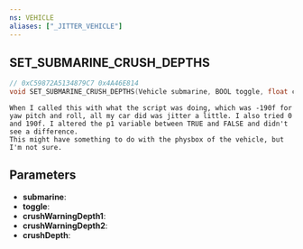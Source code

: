 ```yaml
---
ns: VEHICLE
aliases: ["_JITTER_VEHICLE"]
---
```

## SET_SUBMARINE_CRUSH_DEPTHS

```c
// 0xC59872A5134879C7 0x4A46E814
void SET_SUBMARINE_CRUSH_DEPTHS(Vehicle submarine, BOOL toggle, float crushWarningDepth1, float crushWarningDepth2, float crushDepth);
```

```
When I called this with what the script was doing, which was -190f for yaw pitch and roll, all my car did was jitter a little. I also tried 0 and 190f. I altered the p1 variable between TRUE and FALSE and didn't see a difference.  
This might have something to do with the physbox of the vehicle, but I'm not sure.  
```

## Parameters
* **submarine**: 
* **toggle**: 
* **crushWarningDepth1**: 
* **crushWarningDepth2**: 
* **crushDepth**: 

